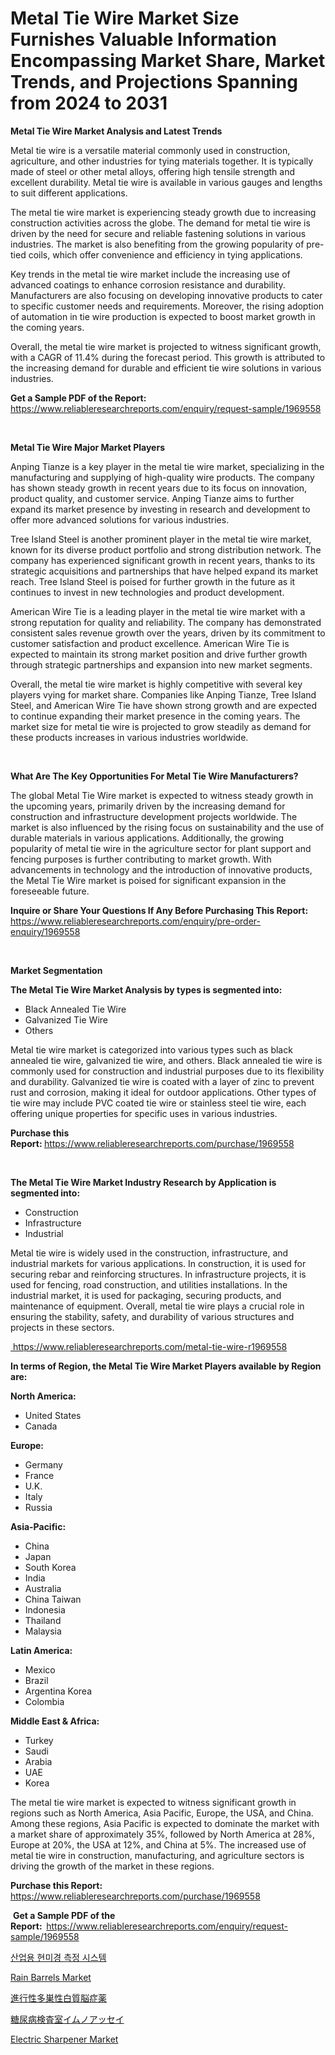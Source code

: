<p><h1>Metal Tie Wire Market Size Furnishes Valuable Information Encompassing Market Share, Market Trends, and Projections Spanning from 2024 to 2031</h1></p><p><strong>Metal Tie Wire Market Analysis and Latest Trends</strong></p>
<p><p>Metal tie wire is a versatile material commonly used in construction, agriculture, and other industries for tying materials together. It is typically made of steel or other metal alloys, offering high tensile strength and excellent durability. Metal tie wire is available in various gauges and lengths to suit different applications.</p><p>The metal tie wire market is experiencing steady growth due to increasing construction activities across the globe. The demand for metal tie wire is driven by the need for secure and reliable fastening solutions in various industries. The market is also benefiting from the growing popularity of pre-tied coils, which offer convenience and efficiency in tying applications.</p><p>Key trends in the metal tie wire market include the increasing use of advanced coatings to enhance corrosion resistance and durability. Manufacturers are also focusing on developing innovative products to cater to specific customer needs and requirements. Moreover, the rising adoption of automation in tie wire production is expected to boost market growth in the coming years.</p><p>Overall, the metal tie wire market is projected to witness significant growth, with a CAGR of 11.4% during the forecast period. This growth is attributed to the increasing demand for durable and efficient tie wire solutions in various industries.</p></p>
<p><strong>Get a Sample PDF of the Report:&nbsp;</strong> <a href="https://www.reliableresearchreports.com/enquiry/request-sample/1969558">https://www.reliableresearchreports.com/enquiry/request-sample/1969558</a></p>
<p>&nbsp;</p>
<p><strong>Metal Tie Wire Major Market Players</strong></p>
<p><p>Anping Tianze is a key player in the metal tie wire market, specializing in the manufacturing and supplying of high-quality wire products. The company has shown steady growth in recent years due to its focus on innovation, product quality, and customer service. Anping Tianze aims to further expand its market presence by investing in research and development to offer more advanced solutions for various industries.</p><p>Tree Island Steel is another prominent player in the metal tie wire market, known for its diverse product portfolio and strong distribution network. The company has experienced significant growth in recent years, thanks to its strategic acquisitions and partnerships that have helped expand its market reach. Tree Island Steel is poised for further growth in the future as it continues to invest in new technologies and product development.</p><p>American Wire Tie is a leading player in the metal tie wire market with a strong reputation for quality and reliability. The company has demonstrated consistent sales revenue growth over the years, driven by its commitment to customer satisfaction and product excellence. American Wire Tie is expected to maintain its strong market position and drive further growth through strategic partnerships and expansion into new market segments.</p><p>Overall, the metal tie wire market is highly competitive with several key players vying for market share. Companies like Anping Tianze, Tree Island Steel, and American Wire Tie have shown strong growth and are expected to continue expanding their market presence in the coming years. The market size for metal tie wire is projected to grow steadily as demand for these products increases in various industries worldwide.</p></p>
<p>&nbsp;</p>
<p><strong>What Are The Key Opportunities For Metal Tie Wire Manufacturers?</strong></p>
<p><p>The global Metal Tie Wire market is expected to witness steady growth in the upcoming years, primarily driven by the increasing demand for construction and infrastructure development projects worldwide. The market is also influenced by the rising focus on sustainability and the use of durable materials in various applications. Additionally, the growing popularity of metal tie wire in the agriculture sector for plant support and fencing purposes is further contributing to market growth. With advancements in technology and the introduction of innovative products, the Metal Tie Wire market is poised for significant expansion in the foreseeable future.</p></p>
<p><strong>Inquire or Share Your Questions If Any Before Purchasing This Report:</strong> <a href="https://www.reliableresearchreports.com/enquiry/pre-order-enquiry/1969558">https://www.reliableresearchreports.com/enquiry/pre-order-enquiry/1969558</a></p>
<p>&nbsp;</p>
<p><strong>Market Segmentation</strong></p>
<p><strong>The Metal Tie Wire Market Analysis by types is segmented into:</strong></p>
<p><ul><li>Black Annealed Tie Wire</li><li>Galvanized Tie Wire</li><li>Others</li></ul></p>
<p><p>Metal tie wire market is categorized into various types such as black annealed tie wire, galvanized tie wire, and others. Black annealed tie wire is commonly used for construction and industrial purposes due to its flexibility and durability. Galvanized tie wire is coated with a layer of zinc to prevent rust and corrosion, making it ideal for outdoor applications. Other types of tie wire may include PVC coated tie wire or stainless steel tie wire, each offering unique properties for specific uses in various industries.</p></p>
<p><strong>Purchase this Report:&nbsp;</strong><a href="https://www.reliableresearchreports.com/purchase/1969558">https://www.reliableresearchreports.com/purchase/1969558</a></p>
<p>&nbsp;</p>
<p><strong>The Metal Tie Wire Market Industry Research by Application is segmented into:</strong></p>
<p><ul><li>Construction</li><li>Infrastructure</li><li>Industrial</li></ul></p>
<p><p>Metal tie wire is widely used in the construction, infrastructure, and industrial markets for various applications. In construction, it is used for securing rebar and reinforcing structures. In infrastructure projects, it is used for fencing, road construction, and utilities installations. In the industrial market, it is used for packaging, securing products, and maintenance of equipment. Overall, metal tie wire plays a crucial role in ensuring the stability, safety, and durability of various structures and projects in these sectors.</p></p>
<p><a href="https://www.reliableresearchreports.com/metal-tie-wire-r1969558">&nbsp;https://www.reliableresearchreports.com/metal-tie-wire-r1969558</a></p>
<p><strong>In terms of Region, the Metal Tie Wire Market Players available by Region are:</strong></p>
<p>
    <p> <strong> North America: </strong>
        <ul>
            <li>United States</li>
            <li>Canada</li>
        </ul>
        </p> 
    <p> <strong> Europe: </strong>
        <ul>
            <li>Germany</li>
            <li>France</li>
            <li>U.K.</li>
            <li>Italy</li>
            <li>Russia</li>
        </ul>
        </p> 
    <p> <strong> Asia-Pacific: </strong>
        <ul>
            <li>China</li>
            <li>Japan</li>
            <li>South Korea</li>
            <li>India</li>
            <li>Australia</li>
            <li>China Taiwan</li>
            <li>Indonesia</li>
            <li>Thailand</li>
            <li>Malaysia</li>
        </ul>
        </p> 
    <p> <strong> Latin America: </strong>
        <ul>
            <li>Mexico</li>
            <li>Brazil</li>
            <li>Argentina Korea</li>
            <li>Colombia</li>
        </ul>
        </p> 
    <p> <strong> Middle East & Africa: </strong>
        <ul>
            <li>Turkey</li>
            <li>Saudi</li>
            <li>Arabia</li>
            <li>UAE</li>
            <li>Korea</li>
        </ul>
    </p>
    </p>
<p><p>The metal tie wire market is expected to witness significant growth in regions such as North America, Asia Pacific, Europe, the USA, and China. Among these regions, Asia Pacific is expected to dominate the market with a market share of approximately 35%, followed by North America at 28%, Europe at 20%, the USA at 12%, and China at 5%. The increased use of metal tie wire in construction, manufacturing, and agriculture sectors is driving the growth of the market in these regions.</p></p>
<p><strong>Purchase this Report: </strong><a href="https://www.reliableresearchreports.com/purchase/1969558">https://www.reliableresearchreports.com/purchase/1969558</a></p>
<p>&nbsp;<strong>Get a Sample PDF of the Report:&nbsp;&nbsp;</strong><a href="https://www.reliableresearchreports.com/enquiry/request-sample/1969558">https://www.reliableresearchreports.com/enquiry/request-sample/1969558</a></p>
<p><strong></strong></p>
<p><p><a href="https://github.com/royErdmtyan906778/Market-Research-Report-List-2/blob/main/2756319150404.md">산업용 현미경 측정 시스템</a></p><p><a href="https://github.com/vregtldg37/Market-Research-Report-List-1/blob/main/rain-barrels-market.md">Rain Barrels Market</a></p><p><a href="https://github.com/LeanneBruen2023/Market-Research-Report-List-2/blob/main/8337127142637.md">進行性多巣性白質脳症薬</a></p><p><a href="https://github.com/charm854/Market-Research-Report-List-1/blob/main/7595293142638.md">糖尿病検査室イムノアッセイ</a></p><p><a href="https://github.com/labibmmn112/Market-Research-Report-List-1/blob/main/electric-sharpener-market.md">Electric Sharpener Market</a></p></p>
